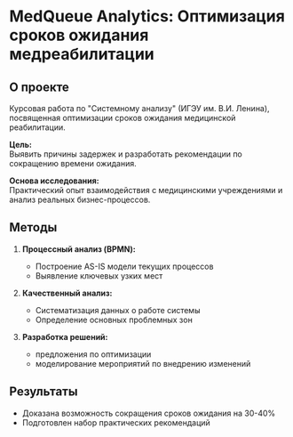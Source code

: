 # MedQueue Analytics: Оптимизация сроков ожидания медреабилитации

## О проекте
Курсовая работа по "Системному анализу" (ИГЭУ им. В.И. Ленина), посвященная оптимизации сроков ожидания медицинской реабилитации.

**Цель:**  
Выявить причины задержек и разработать рекомендации по сокращению времени ожидания.

**Основа исследования:**  
Практический опыт взаимодействия с медицинскими учреждениями и анализ реальных бизнес-процессов.

## Методы
1. **Процессный анализ (BPMN):**
   - Построение AS-IS модели текущих процессов
   - Выявление ключевых узких мест

2. **Качественный анализ:**
   - Систематизация данных о работе системы
   - Определение основных проблемных зон

3. **Разработка решений:**
   - предложения по оптимизации
   - моделирование мероприятий по внедрению изменений

## Результаты
- Доказана возможность сокращения сроков ожидания на 30-40%
- Подготовлен набор практических рекомендаций



